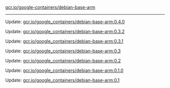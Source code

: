 [gcr.io/google-containers/debian-base-arm](https://hub.docker.com/r/cruse/debian-base-arm/tags/) 

----
Update: [gcr.io/google_containers/debian-base-arm:0.4.0](https://hub.docker.com/r/cruse/debian-base-arm/tags/)

Update: [gcr.io/google_containers/debian-base-arm:0.3.2](https://hub.docker.com/r/cruse/debian-base-arm/tags/)

Update: [gcr.io/google_containers/debian-base-arm:0.3.1](https://hub.docker.com/r/cruse/debian-base-arm/tags/)

Update: [gcr.io/google_containers/debian-base-arm:0.3](https://hub.docker.com/r/cruse/debian-base-arm/tags/)

Update: [gcr.io/google_containers/debian-base-arm:0.2](https://hub.docker.com/r/cruse/debian-base-arm/tags/)

Update: [gcr.io/google_containers/debian-base-arm:0.1.0](https://hub.docker.com/r/cruse/debian-base-arm/tags/)

Update: [gcr.io/google_containers/debian-base-arm:0.1](https://hub.docker.com/r/cruse/debian-base-arm/tags/)

